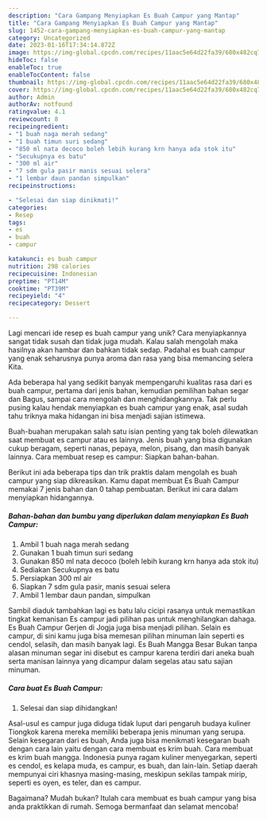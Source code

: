```yaml
---
description: "Cara Gampang Menyiapkan Es Buah Campur yang Mantap"
title: "Cara Gampang Menyiapkan Es Buah Campur yang Mantap"
slug: 1452-cara-gampang-menyiapkan-es-buah-campur-yang-mantap
category: Uncategorized
date: 2023-01-16T17:34:14.872Z
image: https://img-global.cpcdn.com/recipes/11aac5e64d22fa39/680x482cq70/es-buah-campur-foto-resep-utama.jpg
hideToc: false
enableToc: true
enableTocContent: false
thumbnail: https://img-global.cpcdn.com/recipes/11aac5e64d22fa39/680x482cq70/es-buah-campur-foto-resep-utama.jpg
cover: https://img-global.cpcdn.com/recipes/11aac5e64d22fa39/680x482cq70/es-buah-campur-foto-resep-utama.jpg
author: Admin
authorAv: notfound
ratingvalue: 4.1
reviewcount: 8
recipeingredient:
- "1 buah naga merah sedang"
- "1 buah timun suri sedang"
- "850 ml nata decoco boleh lebih kurang krn hanya ada stok itu"
- "Secukupnya es batu"
- "300 ml air"
- "7 sdm gula pasir manis sesuai selera"
- "1 lembar daun pandan simpulkan"
recipeinstructions:

- "Selesai dan siap dinikmati!"
categories:
- Resep
tags:
- es
- buah
- campur

katakunci: es buah campur 
nutrition: 298 calories
recipecuisine: Indonesian
preptime: "PT14M"
cooktime: "PT39M"
recipeyield: "4"
recipecategory: Dessert

---
```





Lagi mencari ide resep es buah campur yang unik? Cara menyiapkannya sangat tidak susah dan tidak juga mudah. Kalau salah mengolah maka hasilnya akan hambar dan bahkan tidak sedap. Padahal es buah campur yang enak seharusnya punya aroma dan rasa yang bisa memancing selera Kita.





Ada beberapa hal yang sedikit banyak mempengaruhi kualitas rasa dari es buah campur, pertama dari jenis bahan, kemudian pemilihan bahan segar dan Bagus, sampai cara mengolah dan menghidangkannya. Tak perlu pusing kalau hendak menyiapkan es buah campur yang enak,      asal sudah tahu triknya maka hidangan ini bisa menjadi sajian istimewa.














Buah-buahan merupakan salah satu isian penting yang tak boleh dilewatkan saat membuat es campur atau es lainnya. Jenis buah yang bisa digunakan cukup beragam, seperti nanas, pepaya, melon, pisang, dan masih banyak lainnya. Cara membuat resep es campur: Siapkan bahan-bahan.






Berikut ini ada beberapa tips dan trik praktis dalam mengolah es buah campur yang siap dikreasikan. Kamu dapat membuat Es Buah Campur memakai 7 jenis bahan dan 0 tahap pembuatan. Berikut ini cara dalam menyiapkan hidangannya.

<!--inarticleads1-->

##### Bahan-bahan dan bumbu yang diperlukan dalam menyiapkan Es Buah Campur:

1. Ambil 1 buah naga merah sedang
1. Gunakan 1 buah timun suri sedang
1. Gunakan 850 ml nata decoco (boleh lebih kurang krn hanya ada stok itu)
1. Sediakan Secukupnya es batu
1. Persiapkan 300 ml air
1. Siapkan 7 sdm gula pasir, manis sesuai selera
1. Ambil 1 lembar daun pandan, simpulkan


Sambil diaduk tambahkan lagi es batu lalu cicipi rasanya untuk memastikan tingkat kemanisan Es campur jadi pilihan pas untuk menghilangkan dahaga. Es Buah Campur Gerjen di Jogja juga bisa menjadi pilihan. Selain es campur, di sini kamu juga bisa memesan pilihan minuman lain seperti es cendol, selasih, dan masih banyak lagi. Es Buah Mangga Besar Bukan tanpa alasan minuman segar ini disebut es campur karena terdiri dari aneka buah serta manisan lainnya yang dicampur dalam segelas atau satu sajian minuman. 

<!--inarticleads2-->

##### Cara buat Es Buah Campur:


1. Selesai dan siap dihidangkan!

Asal-usul es campur juga diduga tidak luput dari pengaruh budaya kuliner Tiongkok karena mereka memiliki beberapa jenis minuman yang serupa. Selain kesegaran dari es buah, Anda juga bisa menikmati kesegaran buah dengan cara lain yaitu dengan cara membuat es krim buah. Cara membuat es krim buah mangga. Indonesia punya ragam kuliner menyegarkan, seperti es cendol, es kelapa muda, es campur, es buah, dan lain-lain. Setiap daerah mempunyai ciri khasnya masing-masing, meskipun sekilas tampak mirip, seperti es oyen, es teler, dan es campur. 

Bagaimana? Mudah bukan? Itulah cara membuat es buah campur yang bisa anda praktikkan di rumah. Semoga bermanfaat dan selamat mencoba!
